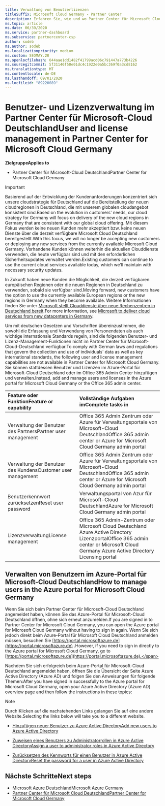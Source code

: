 ```yaml
---
title: Verwaltung von Benutzerlizenzen
titleSuffix: Microsoft Cloud Germany - Partner Center
description: Erfahren Sie, wie und wo Partner Center für Microsoft Cloud Deutschland-Partner,-Kunden und-Lizenzen sowie das Zurücksetzen von Kenn Wörtern verwaltet werden.
ms.topic: article
ms.date: 06/30/2020
ms.service: partner-dashboard
ms.subservice: partnercenter-csp
author: sodeb
ms.author: sodeb
ms.localizationpriority: medium
ms.custom: SEOMAY.20
ms.openlocfilehash: 044aae1dd1482f41799acd06c791447a773b4226
ms.sourcegitcommit: 5f31146f50e01dc4c1922e0a5bc369f0a3cd8162
ms.translationtype: MT
ms.contentlocale: de-DE
ms.lasthandoff: 09/01/2020
ms.locfileid: "89220089"
---
```

# <a name="user-and-license-management-in-partner-center-for-microsoft-cloud-germany"></a><span data-ttu-id="e11d7-103">Benutzer- und Lizenzverwaltung im Partner Center für Microsoft-Cloud Deutschland</span><span class="sxs-lookup"><span data-stu-id="e11d7-103">User and license management in Partner Center for Microsoft Cloud Germany</span></span>

<span data-ttu-id="e11d7-104">**Zielgruppe**</span><span class="sxs-lookup"><span data-stu-id="e11d7-104">**Applies to**</span></span>

-  <span data-ttu-id="e11d7-105">Partner Center für Microsoft-Cloud Deutschland</span><span class="sxs-lookup"><span data-stu-id="e11d7-105">Partner Center for Microsoft Cloud Germany</span></span>

> [!IMPORTANT]
> <span data-ttu-id="e11d7-106">Basierend auf der Entwicklung der Kundenanforderungen konzentriert sich unsere cloudstrategie für Deutschland auf die Bereitstellung der neuen cloudregionen in Deutschland, die mit unserem globalen cloudangebot konsistent sind.</span><span class="sxs-lookup"><span data-stu-id="e11d7-106">Based on the evolution in customers' needs, our cloud strategy for Germany will focus on delivery of the new cloud regions in Germany that are consistent with our global cloud offering.</span></span> <span data-ttu-id="e11d7-107">Mit diesem Fokus werden keine neuen Kunden mehr akzeptiert bzw. keine neuen Dienste über die derzeit verfügbare Microsoft Cloud Deutschland bereitgestellt.</span><span class="sxs-lookup"><span data-stu-id="e11d7-107">With this focus, we will no longer be accepting new customers or deploying any new services from the currently available Microsoft Cloud Germany.</span></span> <span data-ttu-id="e11d7-108">Vorhandene Kunden können weiterhin die aktuellen Clouddienste verwenden, die heute verfügbar sind und mit den erforderlichen Sicherheitsupdates verwaltet werden.</span><span class="sxs-lookup"><span data-stu-id="e11d7-108">Existing customers can continue to use the current cloud services available today, which we'll maintain with necessary security updates.</span></span>
>  
> <span data-ttu-id="e11d7-109">In Zukunft haben neue Kunden die Möglichkeit, die derzeit verfügbaren europäischen Regionen oder die neuen Regionen in Deutschland zu verwenden, sobald sie verfügbar sind.</span><span class="sxs-lookup"><span data-stu-id="e11d7-109">Moving forward, new customers have the option to use the currently available European regions or the new regions in Germany when they become available.</span></span> <span data-ttu-id="e11d7-110">Weitere Informationen finden Sie unter [Microsoft stellt Clouddienste über neue Rechenzentren in Deutschland bereit](https://news.microsoft.com/europe/2018/08/31/microsoft-to-deliver-cloud-services-from-new-datacentres-in-germany-in-2019-to-meet-evolving-customer-needs/).</span><span class="sxs-lookup"><span data-stu-id="e11d7-110">For more information, see [Microsoft to deliver cloud services from new datacenters in Germany](https://news.microsoft.com/europe/2018/08/31/microsoft-to-deliver-cloud-services-from-new-datacentres-in-germany-in-2019-to-meet-evolving-customer-needs/).</span></span>

<span data-ttu-id="e11d7-111">Um mit deutschen Gesetzen und Vorschriften übereinzustimmen, die sowohl die Erfassung und Verwendung von Personendaten als auch wichtige internationale Standards regeln, sind die folgenden Benutzer- und Lizenz-Management-Funktionen nicht im Partner Center für Microsoft-Cloud-Deutschland verfügbar.</span><span class="sxs-lookup"><span data-stu-id="e11d7-111">To comply with German laws and regulations that govern the collection and use of individuals' data as well as key international standards, the following user and license management capabilities are not available in Partner Center for Microsoft Cloud Germany.</span></span> <span data-ttu-id="e11d7-112">Sie können stattdessen Benutzer und Lizenzen im Azure-Portal für Microsoft-Cloud Deutschland oder im Office 365 Admin Center hinzufügen und verwalten.</span><span class="sxs-lookup"><span data-stu-id="e11d7-112">Instead, add and manage users and licenses in the Azure portal for Microsoft Cloud Germany or the Office 365 admin center.</span></span>

<span data-ttu-id="e11d7-113">Feature oder Funktion</span><span class="sxs-lookup"><span data-stu-id="e11d7-113">Feature or capability</span></span> | <span data-ttu-id="e11d7-114">Vollständige Aufgaben im</span><span class="sxs-lookup"><span data-stu-id="e11d7-114">Complete tasks in</span></span>
:--- | :---
<span data-ttu-id="e11d7-115">Verwaltung der Benutzer des Partners</span><span class="sxs-lookup"><span data-stu-id="e11d7-115">Partner user management</span></span> | <span data-ttu-id="e11d7-116">Office 365 Admin Zentrum oder Azure für Verwaltungsportale von Microsoft-Cloud Deutschland</span><span class="sxs-lookup"><span data-stu-id="e11d7-116">Office 365 admin center or Azure for Microsoft Cloud Germany admin portal</span></span>
<span data-ttu-id="e11d7-117">Verwaltung der Benutzer des Kundens</span><span class="sxs-lookup"><span data-stu-id="e11d7-117">Customer user management</span></span> | <span data-ttu-id="e11d7-118">Office 365 Admin Zentrum oder Azure für Verwaltungsportale von Microsoft-Cloud Deutschland</span><span class="sxs-lookup"><span data-stu-id="e11d7-118">Office 365 admin center or Azure for Microsoft Cloud Germany admin portal</span></span>
<span data-ttu-id="e11d7-119">Benutzerkennwort zurücksetzen</span><span class="sxs-lookup"><span data-stu-id="e11d7-119">Reset user password</span></span> | <span data-ttu-id="e11d7-120">Verwaltungsportal von Azur für Microsoft-Cloud Deutschland</span><span class="sxs-lookup"><span data-stu-id="e11d7-120">Azure for Microsoft Cloud Germany admin portal</span></span>
<span data-ttu-id="e11d7-121">Lizenzverwaltung</span><span class="sxs-lookup"><span data-stu-id="e11d7-121">License management</span></span> | <span data-ttu-id="e11d7-122">Office 365 Admin-Zentrum oder Microsoft Cloud Deutschland Azure Active Directory Lizenzportal</span><span class="sxs-lookup"><span data-stu-id="e11d7-122">Office 365 admin center or Microsoft Cloud Germany Azure Active Directory Licensing portal</span></span>

## <a name="how-to-manage-users-in-the-azure-portal-for-microsoft-cloud-germany"></a><span data-ttu-id="e11d7-123">Verwalten von Benutzern im Azure-Portal für Microsoft-Cloud Deutschland</span><span class="sxs-lookup"><span data-stu-id="e11d7-123">How to manage users in the Azure portal for Microsoft Cloud Germany</span></span> 

<span data-ttu-id="e11d7-124">Wenn Sie sich beim Partner Center für Microsoft-Cloud Deutschland angemeldet haben, können Sie das Azure-Portal für Microsoft-Cloud Deutschland öffnen, ohne sich erneut anzumelden.</span><span class="sxs-lookup"><span data-stu-id="e11d7-124">If you are signed in to Partner Center for Microsoft Cloud Germany, you can open the Azure portal for Microsoft Cloud Germany without having to sign in again.</span></span> <span data-ttu-id="e11d7-125">Wenn Sie sich jedoch direkt beim Azure-Portal für Microsoft Cloud Deutschland anmelden müssen, besuchen Sie [https://portal.microsoftazure.de](https://portal.microsoftazure.de) .</span><span class="sxs-lookup"><span data-stu-id="e11d7-125">However, if you need to sign in directly to the Azure portal for Microsoft Cloud Germany, go to [https://portal.microsoftazure.de](https://portal.microsoftazure.de).</span></span> 

<span data-ttu-id="e11d7-126">Nachdem Sie sich erfolgreich beim Azure-Portal für Microsoft-Cloud Deutschland angemeldet haben, öffnen Sie die Übersicht der Seite Azure Active Directory (Azure AD) und folgen Sie den Anweisungen für folgende Themen:</span><span class="sxs-lookup"><span data-stu-id="e11d7-126">After you have signed in successfully to the Azure portal for Microsoft Cloud Germany, open your Azure Active Directory (Azure AD) overview page and then follow the instructions in these topics:</span></span>

> [!NOTE]  
> <span data-ttu-id="e11d7-127">Durch Klicken auf die nachstehenden Links gelangen Sie auf eine andere Website.</span><span class="sxs-lookup"><span data-stu-id="e11d7-127">Selecting the links below will take you to a different website.</span></span>

-  [<span data-ttu-id="e11d7-128">Hinzufügen neuer Benutzer zu Azure Active Directory</span><span class="sxs-lookup"><span data-stu-id="e11d7-128">Add new users to Azure Active Directory</span></span>](https://docs.microsoft.com/azure/active-directory/active-directory-users-create-azure-portal)

-  [<span data-ttu-id="e11d7-129">Zuweisen eines Benutzers zu Administratorrollen in Azure Active Directory</span><span class="sxs-lookup"><span data-stu-id="e11d7-129">Assign a user to administrator roles in Azure Active Directory</span></span>](https://docs.microsoft.com/azure/active-directory/active-directory-users-assign-role-azure-portal)

-  [<span data-ttu-id="e11d7-130">Zurücksetzen des Kennworts für einen Benutzer in Azure Active Directory</span><span class="sxs-lookup"><span data-stu-id="e11d7-130">Reset the password for a user in Azure Active Directory</span></span>](https://docs.microsoft.com/azure/active-directory/active-directory-users-reset-password-azure-portal)

## <a name="next-steps"></a><span data-ttu-id="e11d7-131">Nächste Schritte</span><span class="sxs-lookup"><span data-stu-id="e11d7-131">Next steps</span></span>

-  [<span data-ttu-id="e11d7-132">Microsoft Azure Deutschland</span><span class="sxs-lookup"><span data-stu-id="e11d7-132">Microsoft Azure Germany</span></span>](https://azure.microsoft.com/global-infrastructure/germany/)
-  [<span data-ttu-id="e11d7-133">Partner Center für Microsoft Cloud Deutschland</span><span class="sxs-lookup"><span data-stu-id="e11d7-133">Partner Center for Microsoft Cloud Germany</span></span>](partner-center-for-microsoft-cloud-germany.md)

